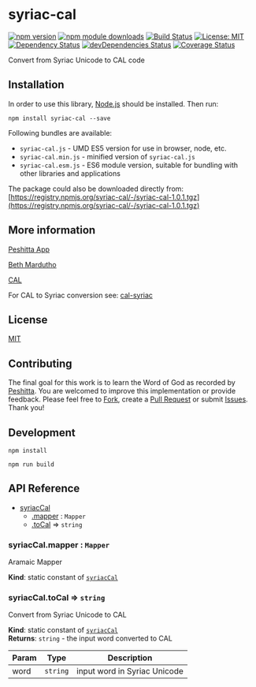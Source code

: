 # syriac-cal

[![npm version](https://badge.fury.io/js/syriac-cal.svg)](https://badge.fury.io/js/syriac-cal)
[![npm module downloads](http://img.shields.io/npm/dt/syriac-cal.svg)](https://www.npmjs.org/package/syriac-cal)
[![Build Status](https://travis-ci.org/peshitta/syriac-cal.svg?branch=master)](https://travis-ci.org/peshitta/syriac-cal)
[![License: MIT](https://img.shields.io/badge/License-MIT-yellow.svg)](https://github.com/peshitta/syriac-cal/blob/master/LICENSE)
[![Dependency Status](https://david-dm.org/peshitta/syriac-cal.svg)](https://david-dm.org/peshitta/syriac-cal)
[![devDependencies Status](https://david-dm.org/peshitta/syriac-cal/dev-status.svg)](https://david-dm.org/peshitta/syriac-cal?type=dev)
[![Coverage Status](https://coveralls.io/repos/github/peshitta/syriac-cal/badge.svg?branch=master)](https://coveralls.io/github/peshitta/syriac-cal?branch=master)

Convert from Syriac Unicode to CAL code

## Installation

In order to use this library, [Node.js](https://nodejs.org) should be installed. 
Then run:
```
npm install syriac-cal --save
```

Following bundles are available:
* `syriac-cal.js` - UMD ES5 version for use in browser, node, etc.
* `syriac-cal.min.js` - minified version of `syriac-cal.js`
* `syriac-cal.esm.js` - ES6 module version, suitable for bundling with other 
libraries and applications

The package could also be downloaded directly from:
[https://registry.npmjs.org/syriac-cal/-/syriac-cal-1.0.1.tgz](https://registry.npmjs.org/syriac-cal/-/syriac-cal-1.0.1.tgz)

## More information

[Peshitta App](https://peshitta.github.io)

[Beth Mardutho](https://sedra.bethmardutho.org/about/fonts)

[CAL](http://cal1.cn.huc.edu/searching/fullbrowser.html)

For CAL to Syriac conversion see:
[cal-syriac](https://github.com/peshitta/cal-syriac)

## License

[MIT](https://github.com/peshitta/syriac-cal/blob/master/LICENSE)

## Contributing

The final goal for this work is to learn the Word of God as recorded by
[Peshitta](https://en.wikipedia.org/wiki/Peshitta).
You are welcomed to improve this implementation or provide feedback. Please
feel free to [Fork](https://help.github.com/articles/fork-a-repo/), create a
[Pull Request](https://help.github.com/articles/about-pull-requests/) or
submit [Issues](https://github.com/peshitta/syriac-cal/issues).
Thank you!

## Development

```
npm install
```
```
npm run build
```

## API Reference

* [syriacCal](#module_syriacCal)
    * [.mapper](#module_syriacCal.mapper) : <code>Mapper</code>
    * [.toCal](#module_syriacCal.toCal) ⇒ <code>string</code>

<a name="module_syriacCal.mapper"></a>

### syriacCal.mapper : <code>Mapper</code>
Aramaic Mapper

**Kind**: static constant of [<code>syriacCal</code>](#module_syriacCal)  
<a name="module_syriacCal.toCal"></a>

### syriacCal.toCal ⇒ <code>string</code>
Convert from Syriac Unicode to CAL

**Kind**: static constant of [<code>syriacCal</code>](#module_syriacCal)  
**Returns**: <code>string</code> - the input word converted to CAL  

| Param | Type | Description |
| --- | --- | --- |
| word | <code>string</code> | input word in Syriac Unicode |

